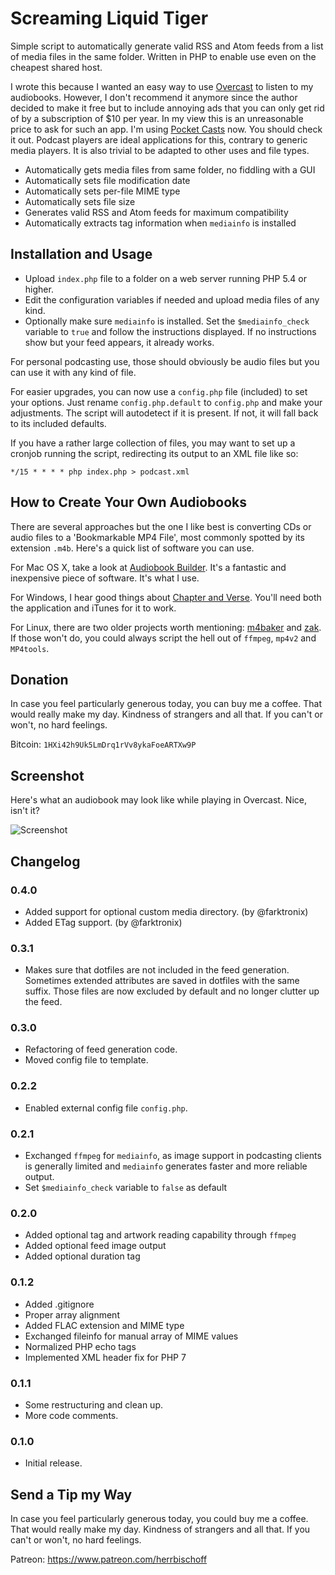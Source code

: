 # Screaming Liquid Tiger

Simple script to automatically generate valid RSS and Atom feeds from a list of media files in the same folder. Written in PHP to enable use even on the cheapest shared host.

I wrote this because I wanted an easy way to use [Overcast](https://overcast.fm/) to listen to my audiobooks. However, I don't recommend it anymore since the author decided to make it free but to include annoying ads that you can only get rid of by a subscription of $10 per year. In my view this is an unreasonable price to ask for such an app. I'm using [Pocket Casts](http://www.shiftyjelly.com/pocketcasts/) now. You should check it out. Podcast players are ideal applications for this, contrary to generic media players. It is also trivial to be adapted to other uses and file types.

* Automatically gets media files from same folder, no fiddling with a GUI
* Automatically sets file modification date
* Automatically sets per-file MIME type
* Automatically sets file size
* Generates valid RSS and Atom feeds for maximum compatibility
* Automatically extracts tag information when `mediainfo` is installed

## Installation and Usage

* Upload `index.php` file to a folder on a web server running PHP 5.4 or higher.
* Edit the configuration variables if needed and upload media files of any kind.
* Optionally make sure `mediainfo` is installed. Set the `$mediainfo_check` variable to `true` and follow the instructions displayed. If no instructions show but your feed appears, it already works.

For personal podcasting use, those should obviously be audio files but you can use it with any kind of file.

For easier upgrades, you can now use a `config.php` file (included) to set your options. Just rename `config.php.default` to `config.php` and make your adjustments. The script will autodetect if it is present. If not, it will fall back to its included defaults.

If you have a rather large collection of files, you may want to set up a cronjob running the script, redirecting its output to an XML file like so:

```
*/15 * * * * php index.php > podcast.xml
```

## How to Create Your Own Audiobooks

There are several approaches but the one I like best is converting CDs or audio files to a 'Bookmarkable MP4 File', most commonly spotted by its extension `.m4b`. Here's a quick list of software you can use.

For Mac OS X, take a look at [Audiobook Builder](http://www.splasm.com/audiobookbuilder/). It's a fantastic and inexpensive piece of software. It's what I use.

For Windows, I hear good things about  [Chapter and Verse](http://lodensoftware.com/chapter-and-verse/). You'll need both the application and iTunes for it to work.

For Linux, there are two older projects worth mentioning: [m4baker](https://github.com/crabmanX/m4baker) and [zak](https://code.google.com/p/zak/). If those won't do, you could always script the hell out of `ffmpeg`, `mp4v2` and `MP4tools`.

## Donation

In case you feel particularly generous today, you can buy me a coffee. That would really make my day. Kindness of strangers and all that. If you can't or won't, no hard feelings.

Bitcoin: `1HXi42h9Uk5LmDrq1rVv8ykaFoeARTXw9P`

## Screenshot

Here's what an audiobook may look like while playing in Overcast. Nice, isn't it?

![Screenshot](https://raw.githubusercontent.com/herrbischoff/screaming-liquid-tiger/master/assets/screenshot.jpg)

## Changelog

### 0.4.0

* Added support for optional custom media directory. (by @farktronix)
* Added ETag support. (by @farktronix)

### 0.3.1

* Makes sure that dotfiles are not included in the feed generation.  Sometimes extended attributes are saved in dotfiles with the same suffix. Those files are now excluded by default and no longer clutter up the feed.

### 0.3.0

* Refactoring of feed generation code.
* Moved config file to template.

### 0.2.2

* Enabled external config file `config.php`.

### 0.2.1

* Exchanged `ffmpeg` for `mediainfo`, as image support in podcasting clients is generally limited and `mediainfo` generates faster and more reliable output.
* Set `$mediainfo_check` variable to `false` as default

### 0.2.0

* Added optional tag and artwork reading capability through `ffmpeg`
* Added optional feed image output
* Added optional duration tag

### 0.1.2

* Added .gitignore
* Proper array alignment
* Added FLAC extension and MIME type
* Exchanged fileinfo for manual array of MIME values
* Normalized PHP echo tags
* Implemented XML header fix for PHP 7

### 0.1.1

* Some restructuring and clean up.
* More code comments.

### 0.1.0

* Initial release.

## Send a Tip my Way

In case you feel particularly generous today, you could buy me a coffee. That would really make my day. Kindness of strangers and all that. If you can't or won't, no hard feelings.

Patreon: https://www.patreon.com/herrbischoff
